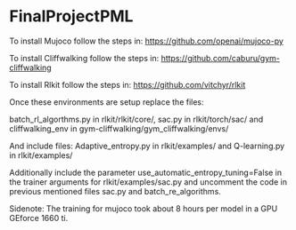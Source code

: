 # FinalProjectPML
To install Mujoco follow the steps in: https://github.com/openai/mujoco-py

To install Cliffwalking follow the steps in: https://github.com/caburu/gym-cliffwalking

To install Rlkit follow the steps in: https://github.com/vitchyr/rlkit

Once these environments are setup replace the files:

batch_rl_algorthms.py in rlkit/rlkit/core/, sac.py in rlkit/torch/sac/ and cliffwalking_env in gym-cliffwalking/gym_cliffwalking/envs/

And include files:
Adaptive_entropy.py in rlkit/examples/ and Q-learning.py in rlkit/examples/

Additionally include the parameter use_automatic_entropy_tuning=False in the trainer arguments for rlkit/examples/sac.py and uncomment the code in previous mentioned files sac.py and batch_re_algorithms.

Sidenote:
The training for mujoco took about 8 hours per model in a GPU GEforce 1660 ti.
